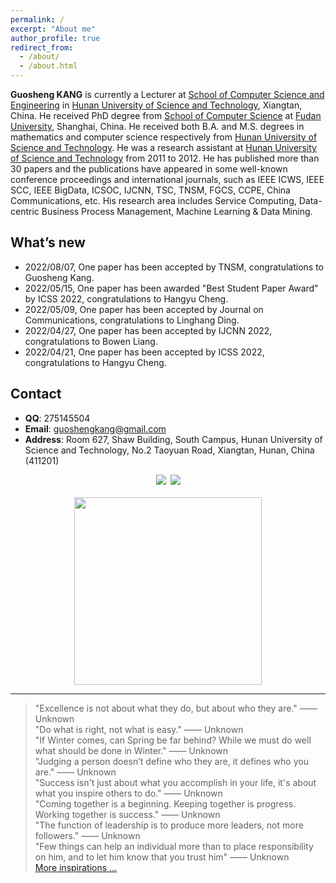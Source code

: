 ```yaml
---
permalink: /
excerpt: "About me"
author_profile: true
redirect_from: 
  - /about/
  - /about.html
---
```


**Guosheng KANG** is currently a Lecturer at [School of Computer Science and Engineering](http://computer.hnust.edu.cn/) in [Hunan University of Science and Technology](http://www.hnust.edu.cn/), Xiangtan, China. He received PhD degree from [School of Computer Science](http://www.cs.fudan.edu.cn/) at [Fudan University](https://www.fudan.edu.cn/), Shanghai, China. He received both B.A. and M.S. degrees in mathematics and computer science respectively from [Hunan University of Science and Technology](http://www.hnust.edu.cn/). He was a research assistant at [Hunan University of Science and Technology](http://www.hnust.edu.cn/) from 2011 to 2012. He has published more than 30 papers and the publications have appeared in some well-known conference proceedings and international journals, such as IEEE ICWS, IEEE SCC, IEEE BigData, ICSOC, IJCNN, TSC, TNSM, FGCS, CCPE, China Communications, etc. His research area includes Service Computing, Data-centric Business Process Management, Machine Learning & Data Mining.

What’s new
------
- 2022/08/07, One paper has been accepted by TNSM, congratulations to Guosheng Kang.
- 2022/05/15, One paper has been awarded "Best Student Paper Award" by ICSS 2022, congratulations to Hangyu Cheng.
- 2022/05/09, One paper has been accepted by Journal on Communications, congratulations to Linghang Ding.
- 2022/04/27, One paper has been accepted by IJCNN 2022, congratulations to Bowen Liang.
- 2022/04/21, One paper has been accepted by ICSS 2022, congratulations to Hangyu Cheng.

Contact
------
* **QQ**: 275145504
* **Email**: guoshengkang@gmail.com
* **Address**: Room 627, Shaw Building, South Campus, Hunan University of Science and Technology, No.2 Taoyuan Road, Xiangtan, Hunan, China (411201)

<center><a href="http://www.hnust.edu.cn/"  title="HNUST"><img src="http://guoshengkang.github.io/images/HNUST-logo.png" /></a>&ensp;<a href="http://www.fudan.edu.cn"  title="FUDAN"><img src="http://guoshengkang.github.io/images/FUDAN-logo.png" /></a></center>
&nbsp;
<center><a href="https://clustrmaps.com/site/1at7r"  title="Visit tracker"><img src="//www.clustrmaps.com/map_v2.png?d=G3R-0ZMJGUroyPesuxdgM1JhsiWFXX-6XTZTBS1DMoU&cl=ffffff" width="300"/></a></center>

------
> "Excellence is not about what they do, but about who they are." —— Unknown  
> "Do what is right, not what is easy." —— Unknown  
> "If Winter comes, can Spring be far behind? While we must do well what should be done in Winter." —— Unknown   
> "Judging a person doesn’t define who they are, it defines who you are." —— Unknown   
> "Success isn't just about what you accomplish in your life, it's about what you inspire others to do."  —— Unknown  
> "Coming together is a beginning. Keeping together is progress. Working together is success."  —— Unknown  
> "The function of leadership is to produce more leaders, not more followers."  —— Unknown  
> "Few things can help an individual more than to place responsibility on him, and to let him know that you trust him"  —— Unknown  
[More inspirations ...](http://guoshengkang.github.io/Misc/inspirations)

